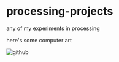 # processing-projects
any of my experiments in processing

here's some computer art

![github](https://66.media.tumblr.com/faca1bb78a10ff43bfe27c37e90778cf/tumblr_pgm7xzAR1A1xbcrjmo1_1280.gif)
